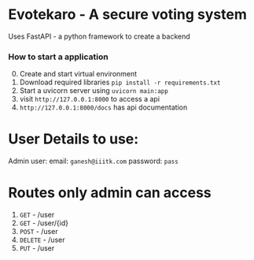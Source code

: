 # Evotekaro - A secure voting system

Uses FastAPI - a python framework to create a backend

### How to start a application

0. Create and start virtual environment
1. Download required libraries `pip install -r requirements.txt`
2. Start a uvicorn server using `uvicorn main:app`
3. visit `http://127.0.0.1:8000` to access a api
4. `http://127.0.0.1:8000/docs` has api documentation

# User Details to use:

Admin user:
email: `ganesh@iiitk.com`
password: `pass`

# Routes only admin can access

1. `GET` - /user
2. `GET` - /user/{id}
3. `POST` - /user
4. `DELETE` - /user
5. `PUT` - /user
